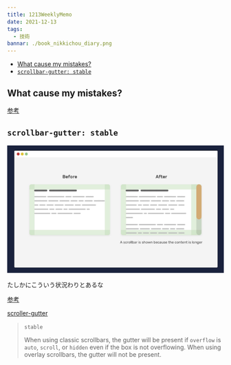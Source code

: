 ```yaml
---
title: 1213WeeklyMemo
date: 2021-12-13
tags:
  - 技術
bannar: ./book_nikkichou_diary.png
---
```


- [What cause my mistakes?](#what-cause-my-mistakes)
- [`scrollbar-gutter: stable`](#scrollbar-gutter-stable)

## What cause my mistakes?

[参考](https://zenn.dev/ikenohi/articles/78964bb348cdfa)

## `scrollbar-gutter: stable`

<img src="./assets/1213WeeklyMemo_img/image-20211216103259147.png" alt="image-20211216103259147" style="zoom:67%;" />

たしかにこういう状況わりとあるな

[参考](https://ishadeed.com/article/defensive-css/#:~:text=an%20updated%20figure.-,Scrollbar%20Gutter,-Another%20thing%20that)

[scroller-gutter](https://developer.mozilla.org/en-US/docs/Web/CSS/scrollbar-gutter)

> `stable`
>
> When using classic scrollbars, the gutter will be present if `overflow` is `auto`, `scroll`, or `hidden` even if the box is not overflowing. When using overlay scrollbars, the gutter will not be present.